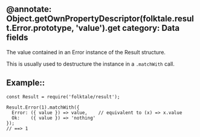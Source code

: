 @annotate: Object.getOwnPropertyDescriptor(folktale.result.Error.prototype, 'value').get
category: Data fields
---

The value contained in an Error instance of the Result structure.

This is usually used to destructure the instance in a `.matchWith` call.

## Example::

    const Result = require('folktale/result');

    Result.Error(1).matchWith({
      Error: ({ value }) => value,    // equivalent to (x) => x.value
      Ok:    ({ value }) => 'nothing'
    });
    // ==> 1

